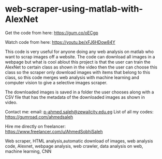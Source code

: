 # web-scraper-using-matlab-with-AlexNet

Get the code from here:
https://gum.co/oECgp

Watch code from here:
https://youtu.be/xFJ6HDow84Y

This code is very useful for anyone doing any web analysis on matlab who want to scrap images off a website. The code can download all images in a webpage but what is cool ablout this project is that the user can train the AlexNet to certain class as shown in the video then the user can choose this class so the scraper only download images with items that belong to this class, so this code merges web analysis with machine learning and computer vision to give a selective images scraper.

The downloaded images is saved in a folder the user chooses along with a CSV file that has the metadata of the downloaded images as shown in video.

Contact me:
email: p-ahmed.saleh@zewailcity.edu.eg
List of all my codes: https://gumroad.com/ahmedsaleh


Hire me directly on freelancer:
https://www.freelancer.com/u/AhmedSobhiSaleh


Web scraper, HTML analysis,automatic download of images, web analysis code, Alexnet, webpage analysis, web crawler, data analysis on web, machine learning, CNN
